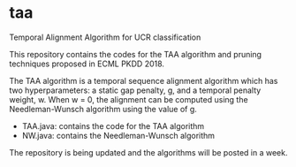 # taa
Temporal Alignment Algorithm for UCR classification

This repository contains the codes for the TAA algorithm and pruning techniques proposed in ECML PKDD 2018.

The TAA algorithm is a temporal sequence alignment algorithm which has two hyperparameters: a static gap penalty, g, and a temporal penalty weight, w.
When w = 0, the alignment can be computed using the Needleman-Wunsch algorithm using the value of g.

- TAA.java: contains the code for the TAA algorithm
- NW.java: contains the Needleman-Wunsch algorithm

The repository is being updated and the algorithms will be posted in a week.
